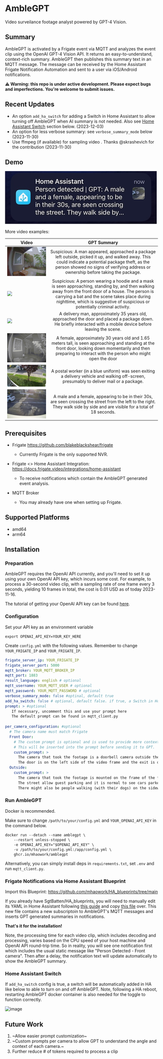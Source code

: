 # AmbleGPT

Video surveilance footage analyst powered by GPT-4 Vision.

## Summary

AmbleGPT is activated by a Frigate event via MQTT and analyzes the event clip using the OpenAI GPT-4 Vision API. It returns an easy-to-understand, context-rich summary. AmbleGPT then publishes this summary text in an MQTT message. The message can be received by the Home Assistant Frigate Notification Automation and sent to a user via iOS/Android notifications.

**⚠️ Warning: this repo is under active development. Please expect bugs and imperfections. You're welcome to submit issues.**


## Recent Updates
* An option `add_ha_switch` for adding a Switch in Home Assistant to allow turning off AmbleGPT when AI summary is not needed. Also see [Home Assistant Switch](https://github.com/mhaowork/amblegpt#home-assistant-switch) section below. (2023-12-03)
* An option for less verbose summary: see `verbose_summary_mode` below (2023-11-30)
* Use ffmpeg (if available) for sampling video . Thanks @skrashevich for the contribution (2023-11-30)


## Demo

![Notification: Two people crossing street](assets/notif_person_on_street.jpeg)


More video examples:

| Video        | GPT Summary    |       
| ------------- |:-------------:|
| ![](assets/mock_package_theft_480p.gif)         | Suspicious: A man appeared, approached a package left outside, picked it up, and walked away. This could indicate a potential package theft, as the person showed no signs of verifying address or ownership before taking the package.|
| ![](assets/mock_suspicious_visitor.gif)   | Suspicious: A person wearing a hoodie and a mask is seen approaching, standing by, and then walking away from the front door of a house. The person is carrying a bat and the scene takes place during nighttime, which is suggestive of suspicious or potentially criminal activity.|
| ![](assets/ups_delivery.gif)      | A delivery man, approximately 35 years old, approached the door and placed a package down. He briefly interacted with a mobile device before leaving the scene. |
| ![](assets/female_waiting_at_door_480p.gif)      | A female, approximately 30 years old and 1.65 meters tall, is seen approaching and standing at the front door, looking down momentarily and then preparing to interact with the person who might open the door |
| ![](assets/usps_delivery_480p.gif)      | A postal worker (in a blue uniform) was seen exiting a delivery vehicle and walking off-screen, presumably to deliver mail or a package. |
| ![](assets/two_persons_walking_street.gif)         | A male and a female, appearing to be in their 30s, are seen crossing the street from the left to the right. They walk side by side and are visible for a total of 18 seconds.|


## Prerequisites 

* Frigate https://github.com/blakeblackshear/frigate
  * Currently Frigate is the only supported NVR. 
   
* Frigate <> Home Assistant Integration: https://docs.frigate.video/integrations/home-assistant
  * To receive notifications which contain the AmbleGPT generated event analysis.

* MQTT Broker
  * You may already have one when setting up Frigate.


## Supported Platforms

* amd64
* arm64

## Installation

### Preparation

AmbleGPT requires the OpenAI API currently, and you'll need to set it up using your own OpenAI API key, which incurs some cost. For example, to process a 30-second video clip, with a sampling rate of one frame every 3 seconds, yielding 10 frames in total, the cost is 0.01 USD as of today 2023-11-16.

The tutorial of getting your OpenAI API key can be found [here](https://www.howtogeek.com/885918/how-to-get-an-openai-api-key/).


### Configuration
Set your API key as an environment variable
```shell
export OPENAI_API_KEY=YOUR_KEY_HERE
```

Create `config.yml` with the following values. Remember to change `YOUR_FRIGATE_IP` and `YOUR_FRIGATE_IP`.
```yaml
frigate_server_ip: YOUR_FRIGATE_IP
frigate_server_port: 5000
mqtt_broker: YOUR_MQTT_BROKER_IP
mqtt_port: 1883
result_language: english # optional
mqtt_username: YOUR_MQTT_USER # optional
mqtt_password: YOUR_MQTT_PASSWORD # optional
verbose_summary_mode: false #optinal, default true
add_ha_switch: false # optional, default false. if true, a Switch in Home Assistant to turn off/on AmbleGPT will be added
prompt: > #optional
   If necessary, uncomment this and use your prompt here
   The default prompt can be found in mqtt_client.py

per_camera_configuration: #optional
  # The camera name must match Frigate
  Front Door:
    # The custom prompt is optional and is used to provide more context for GPT to better understand the footage.
    # This will be inserted into the prompt before sending it to GPT.
    custom_prompt: >
      The camera that took the footage is a doorbell camera outside the front door of the house.
      The door is on the left side of the video frame and the exit is on the right side.
  Outside:
    custom_prompt: >
      The camera that took the footage is mounted on the frame of the front window of the house facing the street.
      The street allow guest parking and it is normal to see cars parked on the street.
      There might also be people walking (with their dogs) on the sidewalk before 9pm.
```

### Run AmbleGPT
Docker is recommended.

Make sure to change `/path/to/your/config.yml` and `YOUR_OPENAI_API_KEY` in the command below.
```shell
docker run --detach --name amblegpt \
    --restart unless-stopped \
    -e OPENAI_API_KEY="$OPENAI_API_KEY" \
    -v /path/to/your/config.yml:/app/config.yml \
    ghcr.io/mhaowork/amblegpt
```

Alternatively, you can simply install deps in `requirements.txt`, set `.env` and run `mqtt_client.py`.



### Frigate Notifications via Home Assistant Blueprint

Import this Blueprint: https://github.com/mhaowork/HA_blueprints/tree/main

If you already have SgtBatten/HA_blueprints, you will need to manually edit its YAML in Home Assistant following [this guide](https://www.home-assistant.io/docs/automation/using_blueprints/#keeping-blueprints-up-to-date) and  copy [this file](https://github.com/mhaowork/HA_blueprints/blob/main/Frigate%20Camera%20Notifications/Stable) over. This new file contains a new subscriptoin to AmbleGPT's MQTT messages and inserts GPT generated summaries in notifications.


**That's it for the installation!**

Note, the processing time for each video clip, which includes decoding and processing, varies based on the CPU speed of your host machine and OpenAI API round-trip time. So in reality, you will see one notification first which includes the usual static message like "Person Detected - Front camera". Then after a delay, the notification text will update automatically to show the AmbleGPT summary.

### Home Assistant Switch

If `add_ha_switch` config is true, a switch will be automatically added in HA like below to able to turn on and off AmbleGPT. Note, following a HA reboot, restarting AmbleGPT docker container is also needed for the toggle to function correctly.

![image](https://github.com/mhaowork/amblegpt/assets/8702853/f058965a-2936-4e3c-ac9c-ce076074a662)



## Future Work
1. ~Allow easier prompt customization~
2. ~Custom prompts per camera to allow GPT to understand the angle and context of each camera.~
3. Further reduce # of tokens required to process a clip
